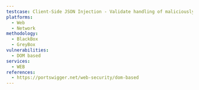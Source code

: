 ```yaml
---
testcase: Client-Side JSON Injection - Validate handling of maliciously crafted JSON payloads for unsanctioned property overwrites or execution. Web (HTTP/HTTPS) service
platforms: 
  - Web
  - Network
methodology: 
  - BlackBox
  - GreyBox
vulnerabilities:
  - DOM based
services:
  - WEB
references:
  - https://portswigger.net/web-security/dom-based
---
```

